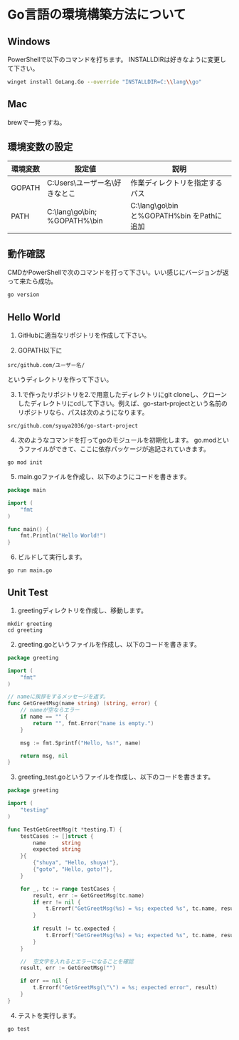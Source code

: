 # Go言語の環境構築方法について

## Windows

PowerShellで以下のコマンドを打ちます。
INSTALLDIRは好きなように変更して下さい。

```sh
winget install GoLang.Go --override "INSTALLDIR=C:\\lang\\go"
```

## Mac

brewで一発っすね。

## 環境変数の設定

| 環境変数 | 設定値                        | 説明                                      |
| -------- | ----------------------------- | ----------------------------------------- |
| GOPATH   | C:Users\ユーザー名\好きなとこ | 作業ディレクトリを指定するパス            |
| PATH     | C:\lang\go\bin;  %GOPATH%\bin | C:\lang\go\binと%GOPATH%bin  をPathに追加 |

## 動作確認

CMDかPowerShellで次のコマンドを打って下さい。いい感じにバージョンが返って来たら成功。

```sh
go version
```

## Hello World

1. GitHubに適当なリポジトリを作成して下さい。

2. GOPATH以下に

```
src/github.com/ユーザー名/
```

というディレクトリを作って下さい。

3. 1.で作ったリポジトリを2.で用意したディレクトリにgit cloneし、クローンしたディレクトリにcdして下さい。例えば、go-start-projectという名前のリポジトリなら、パスは次のようになります。

```
src/github.com/syuya2036/go-start-project
```

4. 次のようなコマンドを打ってgoのモジュールを初期化します。
go.modというファイルができて、ここに依存パッケージが追記されていきます。

```
go mod init
```

5. main.goファイルを作成し、以下のようにコードを書きます。

```go
package main

import (
    "fmt
)

func main() {
    fmt.Println("Hello World!")
}
```

6. ビルドして実行します。

```
go run main.go
```

## Unit Test

1. greetingディレクトリを作成し、移動します。

```
mkdir greeting
cd greeting
```

2. greeting.goというファイルを作成し、以下のコードを書きます。

```go
package greeting

import (
    "fmt"
)

// nameに挨拶をするメッセージを返す。
func GetGreetMsg(name string) (string, error) {
    // nameが空ならエラー
    if name == "" {
        return "", fmt.Error("name is empty.")
    }

    msg := fmt.Sprintf("Hello, %s!", name)

    return msg, nil
}
```

3. greeting_test.goというファイルを作成し、以下のコードを書きます。

```go
package greeting

import (
	"testing"
)

func TestGetGreetMsg(t *testing.T) {
    testCases := []struct {
        name     string
        expected string
    }{
        {"shuya", "Hello, shuya!"},
        {"goto", "Hello, goto!"},
    }

    for _, tc := range testCases {
        result, err := GetGreetMsg(tc.name)
        if err != nil {
            t.Errorf("GetGreetMsg(%s) = %s; expected %s", tc.name, result, tc.expected)
        }
        
        if result != tc.expected {
            t.Errorf("GetGreetMsg(%s) = %s; expected %s", tc.name, result, tc.expected)
        }
    }

    //  空文字を入れるとエラーになることを確認
    result, err := GetGreetMsg("")

    if err == nil {
        t.Errorf("GetGreetMsg(\"\") = %s; expected error", result)
    }
}
```

4. テストを実行します。

```
go test
```